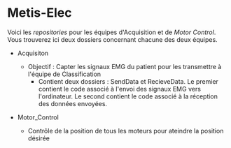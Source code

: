 # Metis-Elec

Voici les _repositories_ pour les équipes d'Acquisition et de _Motor Control_. Vous trouverez ici deux dossiers concernant chacune des deux équipes.

- Acquisiton 
    - Objectif : Capter les signaux EMG du patient pour les transmettre à l'équipe de Classification
        - Contient deux dossiers : SendData et RecieveData. Le premier contient le code associé à l'envoi des signaux EMG vers l'ordinateur. Le second contient le code             associé à la réception des données envoyées.

- Motor_Control
    - Contrôle de la position de tous les moteurs pour ateindre la position désirée

